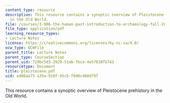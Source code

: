 ```yaml
---
content_type: resource
description: This resource contains a synoptic overview of Pleistocene prehistory
  in the Old World.
file: /courses/3-986-the-human-past-introduction-to-archaeology-fall-2006/ed86aa75a35e910f95c5f0d0c468df97_pleistocene.pdf
file_type: application/pdf
learning_resource_types:
- Lecture Notes
license: https://creativecommons.org/licenses/by-nc-sa/4.0/
ocw_type: OCWFile
parent_title: Lecture Notes
parent_type: CourseSection
parent_uid: 729bc5d3-3929-51ab-fbce-4e57838fb743
resourcetype: Document
title: pleistocene.pdf
uid: ed86aa75-a35e-910f-95c5-f0d0c468df97
---
```

This resource contains a synoptic overview of Pleistocene prehistory in the Old World.